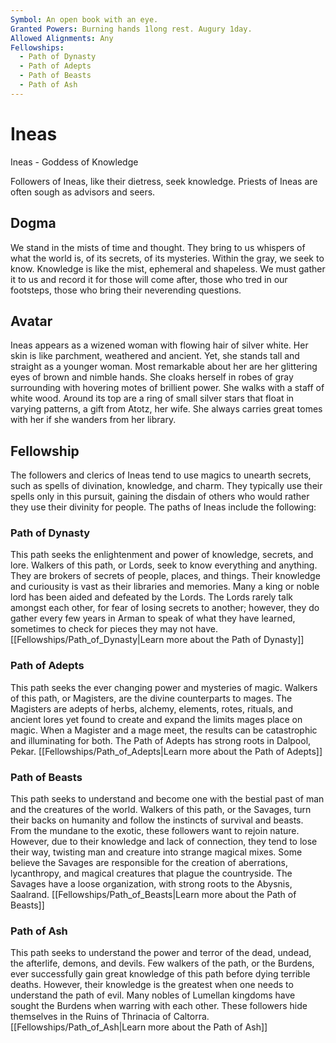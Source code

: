 ```yaml
---
Symbol: An open book with an eye.
Granted Powers: Burning hands 1long rest. Augury 1day.
Allowed Alignments: Any
Fellowships:
  - Path of Dynasty
  - Path of Adepts
  - Path of Beasts
  - Path of Ash
---
```


# Ineas

Ineas - Goddess of Knowledge

Followers of Ineas, like their dietress, seek knowledge. Priests of Ineas are often sough as advisors and seers.

## Dogma
We stand in the mists of time and thought. They bring to us whispers of what the world is, of its secrets, of its mysteries. Within the gray, we seek to know. Knowledge is like the mist, ephemeral and shapeless. We must gather it to us and record it for those will come after, those who tred in our footsteps, those who bring their neverending questions.

## Avatar
Ineas appears as a wizened woman with flowing hair of silver white. Her skin is like parchment, weathered and ancient. Yet, she stands tall and straight as a younger woman. Most remarkable about her are her glittering eyes of brown and nimble hands. She cloaks herself in robes of gray surrounding with hovering motes of brillient power. She walks with a staff of white wood. Around its top are a ring of small silver stars that float in varying patterns, a gift from Atotz, her wife. She always carries great tomes with her if she wanders from her library.

## Fellowship
The followers and clerics of Ineas tend to use magics to unearth secrets, such as spells of divination, knowledge, and charm. They typically use their spells only in this pursuit, gaining the disdain of others who would rather they use their divinity for people.
The paths of Ineas include the following:

### Path of Dynasty
This path seeks the enlightenment and power of knowledge, secrets, and lore. Walkers of this path, or Lords, seek to know everything and anything. They are brokers of secrets of people, places, and things. Their knowledge and curiousity is vast as their libraries and memories. Many a king or noble lord has been aided and defeated by the Lords. The Lords rarely talk amongst each other, for fear of losing secrets to another; however, they do gather every few years in Arman to speak of what they have learned, sometimes to check for pieces they may not have.
[[Fellowships/Path_of_Dynasty|Learn more about the Path of Dynasty]]

### Path of Adepts
This path seeks the ever changing power and mysteries of magic. Walkers of this path, or Magisters, are the divine counterparts to mages. The Magisters are adepts of herbs, alchemy, elements, rotes, rituals, and ancient lores yet found to create and expand the limits mages place on magic. When a Magister and a mage meet, the results can be catastrophic and illuminating for both. The Path of Adepts has strong roots in Dalpool, Pekar.
[[Fellowships/Path_of_Adepts|Learn more about the Path of Adepts]]

### Path of Beasts
This path seeks to understand and become one with the bestial past of man and the creatures of the world. Walkers of this path, or the Savages, turn their backs on humanity and follow the instincts of survival and beasts. From the mundane to the exotic, these followers want to rejoin nature. However, due to their knowledge and lack of connection, they tend to lose their way, twisting man and creature into strange magical mixes. Some believe the Savages are responsible for the creation of aberrations, lycanthropy, and magical creatures that plague the countryside. The Savages have a loose organization, with strong roots to the Abysnis, Saalrand.
[[Fellowships/Path_of_Beasts|Learn more about the Path of Beasts]]

### Path of Ash
This path seeks to understand the power and terror of the dead, undead, the afterlife, demons, and devils. Few walkers of the path, or the Burdens, ever successfully gain great knowledge of this path before dying terrible deaths. However, their knowledge is the greatest when one needs to understand the path of evil. Many nobles of Lumellan kingdoms have sought the Burdens when warring with each other. These followers hide themselves in the Ruins of Thrinacia of Caltorra.
[[Fellowships/Path_of_Ash|Learn more about the Path of Ash]]